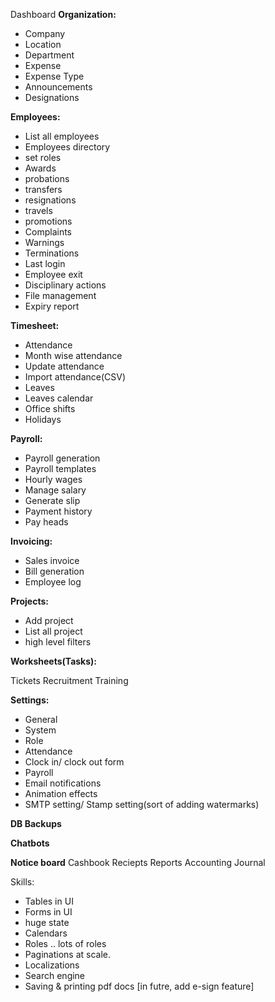 Dashboard
**Organization:**
- Company
- Location
- Department
- Expense
- Expense Type
- Announcements
- Designations

<!-- **Customer** -->

**Employees:**
- List all employees
- Employees directory
- set roles
- Awards 
- probations
- transfers
- resignations
- travels
- promotions
- Complaints
- Warnings
- Terminations
- Last login
- Employee exit
- Disciplinary actions
- File management
- Expiry report

**Timesheet:**
- Attendance
- Month wise attendance 
- Update attendance
- Import attendance(CSV)
- Leaves
- Leaves calendar
- Office shifts
- Holidays

**Payroll:**
- Payroll generation
- Payroll templates
- Hourly wages
- Manage salary
- Generate slip
- Payment history
- Pay heads

**Invoicing:**
- Sales invoice
- Bill generation
- Employee log

**Projects:**
- Add project
- List all project
- high level filters

**Worksheets(Tasks):**

Tickets
Recruitment
Training

**Settings:**
- General
- System
- Role
- Attendance
- Clock in/ clock out form
- Payroll
- Email notifications
- Animation effects
- SMTP setting/ Stamp setting(sort of adding watermarks)

**DB Backups**

**Chatbots**

**Notice board**
Cashbook
Reciepts
Reports
Accounting
Journal 

Skills:
- Tables in UI
- Forms in UI
- huge state
- Calendars
- Roles .. lots of roles
- Paginations at scale.
- Localizations
- Search engine 
- Saving & printing pdf docs [in futre, add e-sign feature]